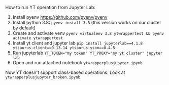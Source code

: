 How to run YT operation from Jupyter Lab:
1. Install pyenv https://github.com/pyenv/pyenv
2. Install python 3.8: `pyenv install 3.8` (this version works on our cluster by default)
3. Create and activate venv `pyenv virtualenv 3.8 ytwrappertest && pyenv activate ytwrappertest`
4. Install yt client and jupyter lab `pip install jupyterlab==4.1.8 ytsaurus-client==0.13.14 ytsaurus-yson==0.4.5`
5. Run jupyterlab `YT_TOKEN="my token" YT_PROXY="my yt cluster" jupyter lab`
6. Open and run attached notebook `ytwrapperplusjupyter.ipynb`

Now YT doesn't support class-based operations. Look at `ytwrapperplusjupyter_broken.ipynb`
